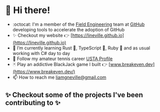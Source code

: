 # 👋 Hi there! 

* :octocat: I'm a member of the [Field Engineering](https://github.com/orgs/github/teams/field-engineering) team at [GitHub](http://github.com/github) developing tools to accelerate the adoption of GitHub
* ✨ Checkout my website 👉 [https://lineville.github.io](https://lineville.github.io)
* 🔭 I’m currently learning Rust 🦀, TypeScript 💙, Ruby 💎 and as usual working with C# day to day
* 🎾 Follow my amateur tennis career [USTA Profile](https://www.usta.com/en/home/play/player-search/profile.html#uaid=2005791848&tab=rankings)
* 🃏 Play an addictive BlackJack game I built 👉 [www.breakeven.dev](https://www.breakeven.dev/)
* 📫 How to reach me [liamgneville@gmail.com](mailto:liamgneville@gmail.com)

## ✨ Checkout some of the projects I've been contributing to ✨
